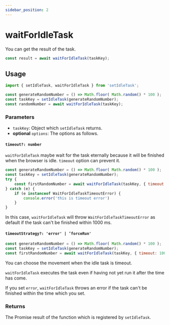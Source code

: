 ```yaml
---
sidebar_position: 2
---
```


# waitForIdleTask

You can get the result of the task.

```javascript
const result = await waitForIdleTask(taskKey);
```

## Usage

```javascript
import { setIdleTask, waitForIdleTask } from 'setIdleTask';

const generateRandomNumber = () => Math.floor( Math.random() * 100 );
const taskKey = setIdleTask(generateRandomNumber);
const randomNumber = await waitForIdleTask(taskKey);
```

### Parameters

- `taskKey`: Object which `setIdleTask` returns.
- **optional** `options`: The options as follows.

#### `timeout?: number`

`waitForIdleTask` maybe wait for the task eternally because it will be finished when the browser is idle.
`timeout` option can prevent it.

```javascript
const generateRandomNumber = () => Math.floor( Math.random() * 100 );
const taskKey = setIdleTask(generateRandomNumber);
try {
    const firstRandomNumber = await waitForIdleTask(taskKey, { timeout: 1000 });
} catch (e) {
    if (e instanceof WaitForIdleTaskTimeoutError) {
        console.error('this is timeout error')
    }
}
```

In this case, `waitForIdleTask` will throw `WaitForIdleTaskTimeoutError` as default if the task can't be finished within 1000 ms.

#### `timeoutStrategy?: 'error' | ’forceRun'`

```javascript
const generateRandomNumber = () => Math.floor( Math.random() * 100 );
const taskKey = setIdleTask(generateRandomNumber);
const firstRandomNumber = await waitForIdleTask(taskKey, { timeout: 1000, timeoutStrategy: 'error' });
```

You can choose the movement when the idle task is timeout.

`waitForIdleTask` executes the task even if having not yet run it after the time has come.

If you set `error`, `waitForIdleTask` throws an error if the task can't be finished within the time which you set.

### Returns

The Promise result of the function which is registered by `setIdleTask`.
